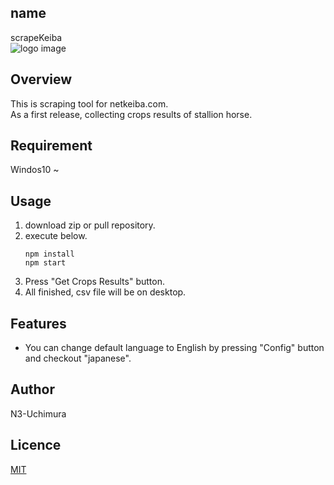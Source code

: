 ## name
scrapeKeiba    
![logo image](<img width="128" height="128" alt="keiba128" src="https://github.com/user-attachments/assets/bca4a57e-745e-4810-89dc-dffbf977e253" />)

## Overview
This is scraping tool for netkeiba.com.  
As a first release, collecting crops results of stallion horse.

## Requirement
Windos10 ~  

## Usage
1. download zip or pull repository.
2. execute below.
   ```
   npm install
   npm start
   ```
3. Press "Get Crops Results" button.
4. All finished, csv file will be on desktop.

## Features
+ You can change default language to English by pressing "Config" button and checkout "japanese".
  
## Author
N3-Uchimura

## Licence

[MIT](https://mit-license.org/)
